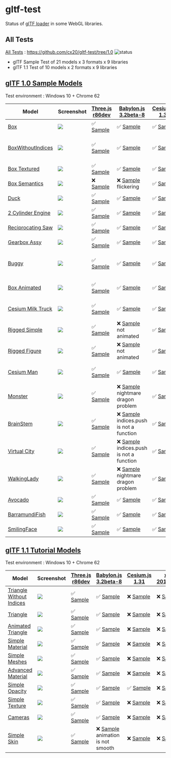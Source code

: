 # gltf-test

Status of [glTF loader](https://github.com/KhronosGroup/glTF#webgl-engines) in some WebGL libraries.

## All Tests

[All Tests]( https://cdn.rawgit.com/cx20/gltf-test/bfc5f67b261093011343f5865ce44bc0dc24f373/index.html ) : https://github.com/cx20/gltf-test/tree/1.0 ![status](https://img.shields.io/badge/glTF-1%2E0-yellow.svg?style=flat)
- glTF Sample Test of 21 models x 3 formats x 9 libraries
- glTF 1.1 Test of 10 models x 2 formats x 9 libraries


## [glTF 1.0 Sample Models](https://github.com/KhronosGroup/glTF-Sample-Models/tree/master/1.0)

Test environment : Windows 10 + Chrome 62

| Model                                              | Screenshot                                                   |[Three.js r86dev](https://github.com/mrdoob/three.js/tree/dev/examples/js/loaders/GLTFLoader.js)                                                                            |[Babylon.js 3.2beta-8](https://github.com/BabylonJS/Babylon.js/tree/master/loaders/src/glTF)                                                                                                    |[Cesium.js 1.31](https://github.com/AnalyticalGraphicsInc/cesium/)                                                                                             |[xeogl 2017.02.09](https://github.com/xeolabs/xeogl/tree/master/src/models/gltf)                                                                                             |[GLBoost r2dev](https://github.com/emadurandal/GLBoost/blob/master/src/js/middle_level/loader/GLTFLoader.js)                                                                     |[Grimoire.js 2017.03.12](https://github.com/GrimoireGL/grimoirejs-gltf)                                                                                                             |[Hilo3d v1.5.14](https://github.com/hiloteam/Hilo3d)                                                                                                                             |
|----------------------------------------------------|--------------------------------------------------------------|----------------------------------------------------------------------------------------------------------------------------------------------------------------------------|------------------------------------------------------------------------------------------------------------------------------------------------------------------------------------------------|---------------------------------------------------------------------------------------------------------------------------------------------------------------|-----------------------------------------------------------------------------------------------------------------------------------------------------------------------------|---------------------------------------------------------------------------------------------------------------------------------------------------------------------------------|------------------------------------------------------------------------------------------------------------------------------------------------------------------------------------|--------------------------------------------------------------------------------------------------------------------------------------------------------------------------------|
|[Box](sampleModels/Box)                             |![](sampleModels/Box/screenshot/screenshot.png)               |:white_check_mark: [Sample](https://cdn.rawgit.com/cx20/gltf-test/bfc5f67b261093011343f5865ce44bc0dc24f373/examples/threejs/index.html?model=Box&scale=1)                   |:white_check_mark: [Sample](https://cdn.rawgit.com/cx20/gltf-test/bfc5f67b261093011343f5865ce44bc0dc24f373/examples/babylonjs/index.html?model=Box&scale=1)                                     |:white_check_mark: [Sample](https://cdn.rawgit.com/cx20/gltf-test/bfc5f67b261093011343f5865ce44bc0dc24f373/examples/cesium/index.html?model=Box)               |:white_check_mark: [Sample](https://cdn.rawgit.com/cx20/gltf-test/bfc5f67b261093011343f5865ce44bc0dc24f373/examples/xeogl/index.html?model=Box&scale=1)                      |:white_check_mark: [Sample](https://cdn.rawgit.com/cx20/gltf-test/bfc5f67b261093011343f5865ce44bc0dc24f373/examples/glboost/index.html?model=Box&scale=1)                        |:white_check_mark: [Sample](https://cdn.rawgit.com/cx20/gltf-test/bfc5f67b261093011343f5865ce44bc0dc24f373/examples/grimoiregl/index.html?model=Box&scale=1)                        |:white_check_mark: [Sample](https://cdn.rawgit.com/cx20/gltf-test/bfc5f67b261093011343f5865ce44bc0dc24f373/examples/Hilo3d/index.html?model=Box&scale=1)                        |
|[BoxWithoutIndices](sampleModels/BoxWithoutIndices) |![](sampleModels/BoxWithoutIndices/screenshot/screenshot.png) |:white_check_mark: [Sample](https://cdn.rawgit.com/cx20/gltf-test/bfc5f67b261093011343f5865ce44bc0dc24f373/examples/threejs/index.html?model=BoxWithoutIndices&scale=1)     |:white_check_mark: [Sample](https://cdn.rawgit.com/cx20/gltf-test/bfc5f67b261093011343f5865ce44bc0dc24f373/examples/babylonjs/index.html?model=BoxWithoutIndices&scale=1)                       |:white_check_mark: [Sample](https://cdn.rawgit.com/cx20/gltf-test/bfc5f67b261093011343f5865ce44bc0dc24f373/examples/cesium/index.html?model=BoxWithoutIndices) |:x: [Sample](https://cdn.rawgit.com/cx20/gltf-test/bfc5f67b261093011343f5865ce44bc0dc24f373/examples/xeogl/index.html?model=BoxWithoutIndices&scale=1) glTF-Embedded not work|:white_check_mark: [Sample](https://cdn.rawgit.com/cx20/gltf-test/bfc5f67b261093011343f5865ce44bc0dc24f373/examples/glboost/index.html?model=BoxWithoutIndices&scale=1)          |:white_check_mark: [Sample](https://cdn.rawgit.com/cx20/gltf-test/bfc5f67b261093011343f5865ce44bc0dc24f373/examples/grimoiregl/index.html?model=BoxWithoutIndices&scale=1)          |:white_check_mark: [Sample](https://cdn.rawgit.com/cx20/gltf-test/bfc5f67b261093011343f5865ce44bc0dc24f373/examples/Hilo3d/index.html?model=BoxWithoutIndices&scale=1)          |
|[Box Textured](sampleModels/BoxTextured)            |![](sampleModels/BoxTextured/screenshot/screenshot.png)       |:white_check_mark: [Sample](https://cdn.rawgit.com/cx20/gltf-test/bfc5f67b261093011343f5865ce44bc0dc24f373/examples/threejs/index.html?model=BoxTextured&scale=1)           |:white_check_mark: [Sample](https://cdn.rawgit.com/cx20/gltf-test/bfc5f67b261093011343f5865ce44bc0dc24f373/examples/babylonjs/index.html?model=BoxTextured&scale=1)                             |:white_check_mark: [Sample](https://cdn.rawgit.com/cx20/gltf-test/bfc5f67b261093011343f5865ce44bc0dc24f373/examples/cesium/index.html?model=BoxTextured)       |:white_check_mark: [Sample](https://cdn.rawgit.com/cx20/gltf-test/bfc5f67b261093011343f5865ce44bc0dc24f373/examples/xeogl/index.html?model=BoxTextured&scale=1)              |:white_check_mark: [Sample](https://cdn.rawgit.com/cx20/gltf-test/bfc5f67b261093011343f5865ce44bc0dc24f373/examples/glboost/index.html?model=BoxTextured&scale=1)                |:white_check_mark: [Sample](https://cdn.rawgit.com/cx20/gltf-test/bfc5f67b261093011343f5865ce44bc0dc24f373/examples/grimoiregl/index.html?model=BoxTextured&scale=1)                |:white_check_mark: [Sample](https://cdn.rawgit.com/cx20/gltf-test/bfc5f67b261093011343f5865ce44bc0dc24f373/examples/Hilo3d/index.html?model=BoxTextured&scale=1)                |
|[Box Semantics](sampleModels/BoxSemantics)          |![](sampleModels/BoxSemantics/screenshot/screenshot.png)      |:x: [Sample](https://cdn.rawgit.com/cx20/gltf-test/bfc5f67b261093011343f5865ce44bc0dc24f373/examples/threejs/index.html?model=BoxSemantics&scale=1)                         |:x: [Sample](https://cdn.rawgit.com/cx20/gltf-test/bfc5f67b261093011343f5865ce44bc0dc24f373/examples/babylonjs/index.html?model=BoxSemantics&scale=1) flickering                                |:white_check_mark: [Sample](https://cdn.rawgit.com/cx20/gltf-test/bfc5f67b261093011343f5865ce44bc0dc24f373/examples/cesium/index.html?model=BoxSemantics)      |:white_check_mark: [Sample](https://cdn.rawgit.com/cx20/gltf-test/bfc5f67b261093011343f5865ce44bc0dc24f373/examples/xeogl/index.html?model=BoxSemantics&scale=1)             |:white_check_mark: [Sample](https://cdn.rawgit.com/cx20/gltf-test/bfc5f67b261093011343f5865ce44bc0dc24f373/examples/glboost/index.html?model=BoxSemantics&scale=1)               |:x: [Sample](https://cdn.rawgit.com/cx20/gltf-test/bfc5f67b261093011343f5865ce44bc0dc24f373/examples/grimoiregl/index.html?model=BoxSemantics&scale=1)                              |:white_check_mark: [Sample](https://cdn.rawgit.com/cx20/gltf-test/bfc5f67b261093011343f5865ce44bc0dc24f373/examples/Hilo3d/index.html?model=BoxSemantics&scale=1)               |
|[Duck](sampleModels/Duck)                           |![](sampleModels/Duck/screenshot/screenshot.png)              |:white_check_mark: [Sample](https://cdn.rawgit.com/cx20/gltf-test/bfc5f67b261093011343f5865ce44bc0dc24f373/examples/threejs/index.html?model=Duck&scale=1)                  |:white_check_mark: [Sample](https://cdn.rawgit.com/cx20/gltf-test/bfc5f67b261093011343f5865ce44bc0dc24f373/examples/babylonjs/index.html?model=Duck&scale=1)                                    |:white_check_mark: [Sample](https://cdn.rawgit.com/cx20/gltf-test/bfc5f67b261093011343f5865ce44bc0dc24f373/examples/cesium/index.html?model=Duck)              |:white_check_mark: [Sample](https://cdn.rawgit.com/cx20/gltf-test/bfc5f67b261093011343f5865ce44bc0dc24f373/examples/xeogl/index.html?model=Duck&scale=1)                     |:white_check_mark: [Sample](https://cdn.rawgit.com/cx20/gltf-test/bfc5f67b261093011343f5865ce44bc0dc24f373/examples/glboost/index.html?model=Duck&scale=1)                       |:white_check_mark: [Sample](https://cdn.rawgit.com/cx20/gltf-test/bfc5f67b261093011343f5865ce44bc0dc24f373/examples/grimoiregl/index.html?model=Duck&scale=1)                       |:white_check_mark: [Sample](https://cdn.rawgit.com/cx20/gltf-test/bfc5f67b261093011343f5865ce44bc0dc24f373/examples/Hilo3d/index.html?model=Duck&scale=1)                       |
|[2 Cylinder Engine](sampleModels/2CylinderEngine)   |![](sampleModels/2CylinderEngine/screenshot/screenshot.png)   |:white_check_mark: [Sample](https://cdn.rawgit.com/cx20/gltf-test/bfc5f67b261093011343f5865ce44bc0dc24f373/examples/threejs/index.html?model=2CylinderEngine&scale=0.005)   |:white_check_mark: [Sample](https://cdn.rawgit.com/cx20/gltf-test/bfc5f67b261093011343f5865ce44bc0dc24f373/examples/babylonjs/index.html?model=2CylinderEngine&scale=0.005)                     |:white_check_mark: [Sample](https://cdn.rawgit.com/cx20/gltf-test/bfc5f67b261093011343f5865ce44bc0dc24f373/examples/cesium/index.html?model=2CylinderEngine)   |:white_check_mark: [Sample](https://cdn.rawgit.com/cx20/gltf-test/bfc5f67b261093011343f5865ce44bc0dc24f373/examples/xeogl/index.html?model=2CylinderEngine&scale=0.005)      |:white_check_mark: [Sample](https://cdn.rawgit.com/cx20/gltf-test/bfc5f67b261093011343f5865ce44bc0dc24f373/examples/glboost/index.html?model=2CylinderEngine&scale=0.005)        |:white_check_mark: [Sample](https://cdn.rawgit.com/cx20/gltf-test/bfc5f67b261093011343f5865ce44bc0dc24f373/examples/grimoiregl/index.html?model=2CylinderEngine&scale=0.005)        |:white_check_mark: [Sample](https://cdn.rawgit.com/cx20/gltf-test/bfc5f67b261093011343f5865ce44bc0dc24f373/examples/Hilo3d/index.html?model=2CylinderEngine&scale=0.005)        |
|[Reciprocating Saw](sampleModels/ReciprocatingSaw)  |![](sampleModels/ReciprocatingSaw/screenshot/screenshot.png)  |:white_check_mark: [Sample](https://cdn.rawgit.com/cx20/gltf-test/bfc5f67b261093011343f5865ce44bc0dc24f373/examples/threejs/index.html?model=ReciprocatingSaw&scale=0.01)   |:white_check_mark: [Sample](https://cdn.rawgit.com/cx20/gltf-test/bfc5f67b261093011343f5865ce44bc0dc24f373/examples/babylonjs/index.html?model=ReciprocatingSaw&scale=0.01)                     |:white_check_mark: [Sample](https://cdn.rawgit.com/cx20/gltf-test/bfc5f67b261093011343f5865ce44bc0dc24f373/examples/cesium/index.html?model=ReciprocatingSaw)  |:white_check_mark: [Sample](https://cdn.rawgit.com/cx20/gltf-test/bfc5f67b261093011343f5865ce44bc0dc24f373/examples/xeogl/index.html?model=ReciprocatingSaw&scale=0.01)      |:white_check_mark: [Sample](https://cdn.rawgit.com/cx20/gltf-test/bfc5f67b261093011343f5865ce44bc0dc24f373/examples/glboost/index.html?model=ReciprocatingSaw&scale=0.01)        |:white_check_mark: [Sample](https://cdn.rawgit.com/cx20/gltf-test/bfc5f67b261093011343f5865ce44bc0dc24f373/examples/grimoiregl/index.html?model=ReciprocatingSaw&scale=0.01)        |:white_check_mark: [Sample](https://cdn.rawgit.com/cx20/gltf-test/bfc5f67b261093011343f5865ce44bc0dc24f373/examples/Hilo3d/index.html?model=ReciprocatingSaw&scale=0.01)        |
|[Gearbox Assy](sampleModels/GearboxAssy)            |![](sampleModels/GearboxAssy/screenshot/screenshot.png)       |:white_check_mark: [Sample](https://cdn.rawgit.com/cx20/gltf-test/bfc5f67b261093011343f5865ce44bc0dc24f373/examples/threejs/index.html?model=GearboxAssy&scale=1)           |:white_check_mark: [Sample](https://cdn.rawgit.com/cx20/gltf-test/bfc5f67b261093011343f5865ce44bc0dc24f373/examples/babylonjs/index.html?model=GearboxAssy&scale=1)                             |:white_check_mark: [Sample](https://cdn.rawgit.com/cx20/gltf-test/bfc5f67b261093011343f5865ce44bc0dc24f373/examples/cesium/index.html?model=GearboxAssy)       |:white_check_mark: [Sample](https://cdn.rawgit.com/cx20/gltf-test/bfc5f67b261093011343f5865ce44bc0dc24f373/examples/xeogl/index.html?model=GearboxAssy&scale=1)              |:white_check_mark: [Sample](https://cdn.rawgit.com/cx20/gltf-test/bfc5f67b261093011343f5865ce44bc0dc24f373/examples/glboost/index.html?model=GearboxAssy&scale=1)                |:white_check_mark: [Sample](https://cdn.rawgit.com/cx20/gltf-test/bfc5f67b261093011343f5865ce44bc0dc24f373/examples/grimoiregl/index.html?model=GearboxAssy&scale=1)                |:white_check_mark: [Sample](https://cdn.rawgit.com/cx20/gltf-test/bfc5f67b261093011343f5865ce44bc0dc24f373/examples/Hilo3d/index.html?model=GearboxAssy&scale=1)                |
|[Buggy](sampleModels/Buggy)                         |![](sampleModels/Buggy/screenshot/screenshot.png)             |:white_check_mark: [Sample](https://cdn.rawgit.com/cx20/gltf-test/bfc5f67b261093011343f5865ce44bc0dc24f373/examples/threejs/index.html?model=Buggy&scale=0.02)              |:white_check_mark: [Sample](https://cdn.rawgit.com/cx20/gltf-test/bfc5f67b261093011343f5865ce44bc0dc24f373/examples/babylonjs/index.html?model=Buggy&scale=0.02)                                |:white_check_mark: [Sample](https://cdn.rawgit.com/cx20/gltf-test/bfc5f67b261093011343f5865ce44bc0dc24f373/examples/cesium/index.html?model=Buggy)             |:x: [Sample](https://cdn.rawgit.com/cx20/gltf-test/bfc5f67b261093011343f5865ce44bc0dc24f373/examples/xeogl/index.html?model=Buggy&scale=0.02) only partial (glTF-Embedded)   |:white_check_mark: [Sample](https://cdn.rawgit.com/cx20/gltf-test/bfc5f67b261093011343f5865ce44bc0dc24f373/examples/glboost/index.html?model=Buggy&scale=0.02)                   |:white_check_mark: [Sample](https://cdn.rawgit.com/cx20/gltf-test/bfc5f67b261093011343f5865ce44bc0dc24f373/examples/grimoiregl/index.html?model=Buggy&scale=0.02)                   |:white_check_mark: [Sample](https://cdn.rawgit.com/cx20/gltf-test/bfc5f67b261093011343f5865ce44bc0dc24f373/examples/Hilo3d/index.html?model=Buggy&scale=0.02)                   |
|[Box Animated](sampleModels/BoxAnimated)            |![](sampleModels/BoxAnimated/screenshot/screenshot.gif)       |:white_check_mark: [Sample](https://cdn.rawgit.com/cx20/gltf-test/bfc5f67b261093011343f5865ce44bc0dc24f373/examples/threejs/index.html?model=BoxAnimated&scale=0.5)         |:white_check_mark: [Sample](https://cdn.rawgit.com/cx20/gltf-test/bfc5f67b261093011343f5865ce44bc0dc24f373/examples/babylonjs/index.html?model=BoxAnimated&scale=0.5)                           |:white_check_mark: [Sample](https://cdn.rawgit.com/cx20/gltf-test/bfc5f67b261093011343f5865ce44bc0dc24f373/examples/cesium/index.html?model=BoxAnimated)       |:x: [Sample](https://cdn.rawgit.com/cx20/gltf-test/bfc5f67b261093011343f5865ce44bc0dc24f373/examples/xeogl/index.html?model=BoxAnimated&scale=0.5) animation not support     |:white_check_mark: [Sample](https://cdn.rawgit.com/cx20/gltf-test/bfc5f67b261093011343f5865ce44bc0dc24f373/examples/glboost/index.html?model=BoxAnimated&scale=0.5)              |:white_check_mark: [Sample](https://cdn.rawgit.com/cx20/gltf-test/bfc5f67b261093011343f5865ce44bc0dc24f373/examples/grimoiregl/index.html?model=BoxAnimated&scale=0.5)              |:white_check_mark: [Sample](https://cdn.rawgit.com/cx20/gltf-test/bfc5f67b261093011343f5865ce44bc0dc24f373/examples/Hilo3d/index.html?model=BoxAnimated&scale=0.5)              |
|[Cesium Milk Truck](sampleModels/CesiumMilkTruck)   |![](sampleModels/CesiumMilkTruck/screenshot/screenshot.gif)   |:white_check_mark: [Sample](https://cdn.rawgit.com/cx20/gltf-test/bfc5f67b261093011343f5865ce44bc0dc24f373/examples/threejs/index.html?model=CesiumMilkTruck&scale=0.5)     |:white_check_mark: [Sample](https://cdn.rawgit.com/cx20/gltf-test/bfc5f67b261093011343f5865ce44bc0dc24f373/examples/babylonjs/index.html?model=CesiumMilkTruck&scale=0.5)                       |:white_check_mark: [Sample](https://cdn.rawgit.com/cx20/gltf-test/bfc5f67b261093011343f5865ce44bc0dc24f373/examples/cesium/index.html?model=CesiumMilkTruck)   |:x: [Sample](https://cdn.rawgit.com/cx20/gltf-test/bfc5f67b261093011343f5865ce44bc0dc24f373/examples/xeogl/index.html?model=CesiumMilkTruck&scale=0.5) animation not support |:white_check_mark: [Sample](https://cdn.rawgit.com/cx20/gltf-test/bfc5f67b261093011343f5865ce44bc0dc24f373/examples/glboost/index.html?model=CesiumMilkTruck&scale=0.5)          |:white_check_mark: [Sample](https://cdn.rawgit.com/cx20/gltf-test/bfc5f67b261093011343f5865ce44bc0dc24f373/examples/grimoiregl/index.html?model=CesiumMilkTruck&scale=0.5)          |:white_check_mark: [Sample](https://cdn.rawgit.com/cx20/gltf-test/bfc5f67b261093011343f5865ce44bc0dc24f373/examples/Hilo3d/index.html?model=CesiumMilkTruck&scale=0.5)          |
|[Rigged Simple](sampleModels/RiggedSimple)          |![](sampleModels/RiggedSimple/screenshot/screenshot.gif)      |:white_check_mark: [Sample](https://cdn.rawgit.com/cx20/gltf-test/bfc5f67b261093011343f5865ce44bc0dc24f373/examples/threejs/index.html?model=RiggedSimple&scale=0.2)        |:x: [Sample](https://cdn.rawgit.com/cx20/gltf-test/bfc5f67b261093011343f5865ce44bc0dc24f373/examples/babylonjs/index.html?model=RiggedSimple&scale=0.2) not animated                            |:white_check_mark: [Sample](https://cdn.rawgit.com/cx20/gltf-test/bfc5f67b261093011343f5865ce44bc0dc24f373/examples/cesium/index.html?model=RiggedSimple)      |:x: [Sample](https://cdn.rawgit.com/cx20/gltf-test/bfc5f67b261093011343f5865ce44bc0dc24f373/examples/xeogl/index.html?model=RiggedSimple&scale=0.2) animation not support    |:white_check_mark: [Sample](https://cdn.rawgit.com/cx20/gltf-test/bfc5f67b261093011343f5865ce44bc0dc24f373/examples/glboost/index.html?model=RiggedSimple&scale=0.2)             |:white_check_mark: [Sample](https://cdn.rawgit.com/cx20/gltf-test/bfc5f67b261093011343f5865ce44bc0dc24f373/examples/grimoiregl/index.html?model=RiggedSimple&scale=0.2)             |:white_check_mark: [Sample](https://cdn.rawgit.com/cx20/gltf-test/bfc5f67b261093011343f5865ce44bc0dc24f373/examples/Hilo3d/index.html?model=RiggedSimple&scale=0.2)             |
|[Rigged Figure](sampleModels/RiggedFigure)          |![](sampleModels/RiggedFigure/screenshot/screenshot.gif)      |:white_check_mark: [Sample](https://cdn.rawgit.com/cx20/gltf-test/bfc5f67b261093011343f5865ce44bc0dc24f373/examples/threejs/index.html?model=RiggedFigure&scale=1)          |:x: [Sample](https://cdn.rawgit.com/cx20/gltf-test/bfc5f67b261093011343f5865ce44bc0dc24f373/examples/babylonjs/index.html?model=RiggedFigure&scale=1) not animated                              |:white_check_mark: [Sample](https://cdn.rawgit.com/cx20/gltf-test/bfc5f67b261093011343f5865ce44bc0dc24f373/examples/cesium/index.html?model=RiggedFigure)      |:x: [Sample](https://cdn.rawgit.com/cx20/gltf-test/bfc5f67b261093011343f5865ce44bc0dc24f373/examples/xeogl/index.html?model=RiggedFigure&scale=1) animation not support      |:white_check_mark: [Sample](https://cdn.rawgit.com/cx20/gltf-test/bfc5f67b261093011343f5865ce44bc0dc24f373/examples/glboost/index.html?model=RiggedFigure&scale=1)               |:white_check_mark: [Sample](https://cdn.rawgit.com/cx20/gltf-test/bfc5f67b261093011343f5865ce44bc0dc24f373/examples/grimoiregl/index.html?model=RiggedFigure&scale=1)               |:white_check_mark: [Sample](https://cdn.rawgit.com/cx20/gltf-test/bfc5f67b261093011343f5865ce44bc0dc24f373/examples/Hilo3d/index.html?model=RiggedFigure&scale=1)               |
|[Cesium Man](sampleModels/CesiumMan)                |![](sampleModels/CesiumMan/screenshot/screenshot.gif)         |:white_check_mark: [Sample](https://cdn.rawgit.com/cx20/gltf-test/bfc5f67b261093011343f5865ce44bc0dc24f373/examples/threejs/index.html?model=CesiumMan&scale=1)             |:white_check_mark: [Sample](https://cdn.rawgit.com/cx20/gltf-test/bfc5f67b261093011343f5865ce44bc0dc24f373/examples/babylonjs/index.html?model=CesiumMan&scale=1)                               |:white_check_mark: [Sample](https://cdn.rawgit.com/cx20/gltf-test/bfc5f67b261093011343f5865ce44bc0dc24f373/examples/cesium/index.html?model=CesiumMan)         |:x: [Sample](https://cdn.rawgit.com/cx20/gltf-test/bfc5f67b261093011343f5865ce44bc0dc24f373/examples/xeogl/index.html?model=CesiumMan&scale=1) animation not support         |:white_check_mark: [Sample](https://cdn.rawgit.com/cx20/gltf-test/bfc5f67b261093011343f5865ce44bc0dc24f373/examples/glboost/index.html?model=CesiumMan&scale=1)                  |:white_check_mark: [Sample](https://cdn.rawgit.com/cx20/gltf-test/bfc5f67b261093011343f5865ce44bc0dc24f373/examples/grimoiregl/index.html?model=CesiumMan&scale=1)                  |:white_check_mark: [Sample](https://cdn.rawgit.com/cx20/gltf-test/bfc5f67b261093011343f5865ce44bc0dc24f373/examples/Hilo3d/index.html?model=CesiumMan&scale=1)                  |
|[Monster](sampleModels/Monster)                     |![](sampleModels/Monster/screenshot/screenshot.gif)           |:white_check_mark: [Sample](https://cdn.rawgit.com/cx20/gltf-test/bfc5f67b261093011343f5865ce44bc0dc24f373/examples/threejs/index.html?model=Monster&scale=0.05)            |:x: [Sample](https://cdn.rawgit.com/cx20/gltf-test/bfc5f67b261093011343f5865ce44bc0dc24f373/examples/babylonjs/index.html?model=Monster&scale=0.05) nightmare dragon problem                    |:white_check_mark: [Sample](https://cdn.rawgit.com/cx20/gltf-test/bfc5f67b261093011343f5865ce44bc0dc24f373/examples/cesium/index.html?model=Monster)           |:x: [Sample](https://cdn.rawgit.com/cx20/gltf-test/bfc5f67b261093011343f5865ce44bc0dc24f373/examples/xeogl/index.html?model=Monster&scale=0.05) animation not support        |:white_check_mark: [Sample](https://cdn.rawgit.com/cx20/gltf-test/bfc5f67b261093011343f5865ce44bc0dc24f373/examples/glboost/index.html?model=Monster&scale=0.05)                 |:white_check_mark: [Sample](https://cdn.rawgit.com/cx20/gltf-test/bfc5f67b261093011343f5865ce44bc0dc24f373/examples/grimoiregl/index.html?model=Monster&scale=0.05)                 |:white_check_mark: [Sample](https://cdn.rawgit.com/cx20/gltf-test/bfc5f67b261093011343f5865ce44bc0dc24f373/examples/Hilo3d/index.html?model=Monster&scale=0.05)                 |
|[BrainStem](sampleModels/BrainStem)                 |![](sampleModels/BrainStem/screenshot/screenshot.gif)         |:white_check_mark: [Sample](https://cdn.rawgit.com/cx20/gltf-test/bfc5f67b261093011343f5865ce44bc0dc24f373/examples/threejs/index.html?model=BrainStem&scale=1)             |:x: [Sample](https://cdn.rawgit.com/cx20/gltf-test/bfc5f67b261093011343f5865ce44bc0dc24f373/examples/babylonjs/index.html?model=BrainStem&scale=1) indices.push is not a function               |:white_check_mark: [Sample](https://cdn.rawgit.com/cx20/gltf-test/bfc5f67b261093011343f5865ce44bc0dc24f373/examples/cesium/index.html?model=BrainStem)         |:x: [Sample](https://cdn.rawgit.com/cx20/gltf-test/bfc5f67b261093011343f5865ce44bc0dc24f373/examples/xeogl/index.html?model=BrainStem&scale=1) only partial                  |:white_check_mark: [Sample](https://cdn.rawgit.com/cx20/gltf-test/bfc5f67b261093011343f5865ce44bc0dc24f373/examples/glboost/index.html?model=BrainStem&scale=1)                  |:white_check_mark: [Sample](https://cdn.rawgit.com/cx20/gltf-test/bfc5f67b261093011343f5865ce44bc0dc24f373/examples/grimoiregl/index.html?model=BrainStem&scale=1)                  |:white_check_mark: [Sample](https://cdn.rawgit.com/cx20/gltf-test/bfc5f67b261093011343f5865ce44bc0dc24f373/examples/Hilo3d/index.html?model=BrainStem&scale=1)                  |
|[Virtual City](sampleModels/VC)                     |![](sampleModels/VC/screenshot/screenshot.gif)                |:white_check_mark: [Sample](https://cdn.rawgit.com/cx20/gltf-test/bfc5f67b261093011343f5865ce44bc0dc24f373/examples/threejs/index.html?model=VC&scale=0.2)                  |:x: [Sample](https://cdn.rawgit.com/cx20/gltf-test/bfc5f67b261093011343f5865ce44bc0dc24f373/examples/babylonjs/index.html?model=VC&scale=0.2) indices.push is not a function                    |:white_check_mark: [Sample](https://cdn.rawgit.com/cx20/gltf-test/bfc5f67b261093011343f5865ce44bc0dc24f373/examples/cesium/index.html?model=VC)                |:x: [Sample](https://cdn.rawgit.com/cx20/gltf-test/bfc5f67b261093011343f5865ce44bc0dc24f373/examples/xeogl/index.html?model=VC&scale=0.2) animation not support              |:white_check_mark: [Sample](https://cdn.rawgit.com/cx20/gltf-test/bfc5f67b261093011343f5865ce44bc0dc24f373/examples/glboost/index.html?model=VC&scale=0.2)                       |:white_check_mark: [Sample](https://cdn.rawgit.com/cx20/gltf-test/bfc5f67b261093011343f5865ce44bc0dc24f373/examples/grimoiregl/index.html?model=VC&scale=0.2)                       |:white_check_mark: [Sample](https://cdn.rawgit.com/cx20/gltf-test/bfc5f67b261093011343f5865ce44bc0dc24f373/examples/Hilo3d/index.html?model=VC&scale=0.2)                       |
|[WalkingLady](sampleModels/WalkingLady)             |![](sampleModels/WalkingLady/screenshot/screenshot.gif)       |:white_check_mark: [Sample](https://cdn.rawgit.com/cx20/gltf-test/bfc5f67b261093011343f5865ce44bc0dc24f373/examples/threejs/index.html?model=WalkingLady&scale=1)           |:x: [Sample](https://cdn.rawgit.com/cx20/gltf-test/bfc5f67b261093011343f5865ce44bc0dc24f373/examples/babylonjs/index.html?model=WalkingLady&scale=1) nightmare dragon problem                   |:white_check_mark: [Sample](https://cdn.rawgit.com/cx20/gltf-test/bfc5f67b261093011343f5865ce44bc0dc24f373/examples/cesium/index.html?model=WalkingLady)       |:x: [Sample](https://cdn.rawgit.com/cx20/gltf-test/bfc5f67b261093011343f5865ce44bc0dc24f373/examples/xeogl/index.html?model=WalkingLady&scale=1) animation not support       |:white_check_mark: [Sample](https://cdn.rawgit.com/cx20/gltf-test/bfc5f67b261093011343f5865ce44bc0dc24f373/examples/glboost/index.html?model=WalkingLady&scale=1)                |:white_check_mark: [Sample](https://cdn.rawgit.com/cx20/gltf-test/bfc5f67b261093011343f5865ce44bc0dc24f373/examples/grimoiregl/index.html?model=WalkingLady&scale=1)                |:white_check_mark: [Sample](https://cdn.rawgit.com/cx20/gltf-test/bfc5f67b261093011343f5865ce44bc0dc24f373/examples/Hilo3d/index.html?model=WalkingLady&scale=1)                |
|[Avocado](sampleModels/Avocado)                     |![](sampleModels/Avocado/screenshot/screenshot.png)           |:white_check_mark: [Sample](https://cdn.rawgit.com/cx20/gltf-test/bfc5f67b261093011343f5865ce44bc0dc24f373/examples/threejs/index.html?model=Avocado&scale=0.5)             |:white_check_mark: [Sample](https://cdn.rawgit.com/cx20/gltf-test/bfc5f67b261093011343f5865ce44bc0dc24f373/examples/babylonjs/index.html?model=Avocado&scale=0.5)                               |:white_check_mark: [Sample](https://cdn.rawgit.com/cx20/gltf-test/bfc5f67b261093011343f5865ce44bc0dc24f373/examples/cesium/index.html?model=Avocado)           |:white_check_mark: [Sample](https://cdn.rawgit.com/cx20/gltf-test/bfc5f67b261093011343f5865ce44bc0dc24f373/examples/xeogl/index.html?model=Avocado&scale=0.5)                |:white_check_mark: [Sample](https://cdn.rawgit.com/cx20/gltf-test/bfc5f67b261093011343f5865ce44bc0dc24f373/examples/glboost/index.html?model=Avocado&scale=0.5)                  |:white_check_mark: [Sample](https://cdn.rawgit.com/cx20/gltf-test/bfc5f67b261093011343f5865ce44bc0dc24f373/examples/grimoiregl/index.html?model=Avocado&scale=0.5)                  |:white_check_mark: [Sample](https://cdn.rawgit.com/cx20/gltf-test/bfc5f67b261093011343f5865ce44bc0dc24f373/examples/Hilo3d/index.html?model=Avocado&scale=0.5)                  |
|[BarramundiFish](sampleModels/BarramundiFish)       |![](sampleModels/BarramundiFish/screenshot/screenshot.png)    |:white_check_mark: [Sample](https://cdn.rawgit.com/cx20/gltf-test/bfc5f67b261093011343f5865ce44bc0dc24f373/examples/threejs/index.html?model=BarramundiFish&scale=0.05)     |:white_check_mark: [Sample](https://cdn.rawgit.com/cx20/gltf-test/bfc5f67b261093011343f5865ce44bc0dc24f373/examples/babylonjs/index.html?model=BarramundiFish&scale=0.05)                       |:white_check_mark: [Sample](https://cdn.rawgit.com/cx20/gltf-test/bfc5f67b261093011343f5865ce44bc0dc24f373/examples/cesium/index.html?model=BarramundiFish)    |:white_check_mark: [Sample](https://cdn.rawgit.com/cx20/gltf-test/bfc5f67b261093011343f5865ce44bc0dc24f373/examples/xeogl/index.html?model=BarramundiFish&scale=0.05)        |:white_check_mark: [Sample](https://cdn.rawgit.com/cx20/gltf-test/bfc5f67b261093011343f5865ce44bc0dc24f373/examples/glboost/index.html?model=BarramundiFish&scale=0.05)          |:white_check_mark: [Sample](https://cdn.rawgit.com/cx20/gltf-test/bfc5f67b261093011343f5865ce44bc0dc24f373/examples/grimoiregl/index.html?model=BarramundiFish&scale=0.05)          |:white_check_mark: [Sample](https://cdn.rawgit.com/cx20/gltf-test/bfc5f67b261093011343f5865ce44bc0dc24f373/examples/Hilo3d/index.html?model=BarramundiFish&scale=0.05)          |
|[SmilingFace](sampleModels/SmilingFace)             |![](sampleModels/SmilingFace/screenshot/screenshot.png)       |:white_check_mark: [Sample](https://cdn.rawgit.com/cx20/gltf-test/bfc5f67b261093011343f5865ce44bc0dc24f373/examples/threejs/index.html?model=SmilingFace&scale=1.0)         |:white_check_mark: [Sample](https://cdn.rawgit.com/cx20/gltf-test/bfc5f67b261093011343f5865ce44bc0dc24f373/examples/babylonjs/index.html?model=SmilingFace&scale=1.0)                           |:white_check_mark: [Sample](https://cdn.rawgit.com/cx20/gltf-test/bfc5f67b261093011343f5865ce44bc0dc24f373/examples/cesium/index.html?model=SmilingFace)       |:white_check_mark: [Sample](https://cdn.rawgit.com/cx20/gltf-test/bfc5f67b261093011343f5865ce44bc0dc24f373/examples/xeogl/index.html?model=SmilingFace&scale=1.0)            |:white_check_mark: [Sample](https://cdn.rawgit.com/cx20/gltf-test/bfc5f67b261093011343f5865ce44bc0dc24f373/examples/glboost/index.html?model=SmilingFace&scale=1.0)              |:white_check_mark: [Sample](https://cdn.rawgit.com/cx20/gltf-test/bfc5f67b261093011343f5865ce44bc0dc24f373/examples/grimoiregl/index.html?model=SmilingFace&scale=1.0)              |:white_check_mark: [Sample](https://cdn.rawgit.com/cx20/gltf-test/bfc5f67b261093011343f5865ce44bc0dc24f373/examples/Hilo3d/index.html?model=SmilingFace&scale=1.0)              |

## [glTF 1.1 Tutorial Models](https://github.com/javagl/gltfTutorialModels)

Test environment : Windows 10 + Chrome 62

|Model                                                              |Screenshot                                                          |[Three.js r86dev](https://github.com/mrdoob/three.js/tree/dev/examples/js/loaders/GLTFLoader.js)                                                                                                              |[Babylon.js 3.2beta-8](https://github.com/BabylonJS/Babylon.js/tree/master/loaders/src/glTF)                                                                                                                          |[Cesium.js 1.31](https://github.com/AnalyticalGraphicsInc/cesium/)                                                                                                                                      |[xeogl 2017.02.09](https://github.com/xeolabs/xeogl/tree/master/src/models/gltf)                                                                                                             |[GLBoost r2dev](https://github.com/emadurandal/GLBoost/blob/master/src/js/middle_level/loader/GLTFLoader.js)                                                                                                  |[Grimoire.js 2017.03.12](https://github.com/GrimoireGL/grimoirejs-gltf)                                                                                                                           |[Hilo3d v1.5.14](https://github.com/hiloteam/Hilo3d)                                                                                                                                                          |
|-------------------------------------------------------------------|--------------------------------------------------------------------|--------------------------------------------------------------------------------------------------------------------------------------------------------------------------------------------------------------|----------------------------------------------------------------------------------------------------------------------------------------------------------------------------------------------------------------------|--------------------------------------------------------------------------------------------------------------------------------------------------------------------------------------------------------|---------------------------------------------------------------------------------------------------------------------------------------------------------------------------------------------|--------------------------------------------------------------------------------------------------------------------------------------------------------------------------------------------------------------|--------------------------------------------------------------------------------------------------------------------------------------------------------------------------------------------------|-------------------------------------------------------------------------------------------------------------------------------------------------------------------------------------------------------------|
|[Triangle Without Indices](tutorialModels/TriangleWithoutIndices)  |![](tutorialModels/TriangleWithoutIndices/screenshot/screenshot.png)|:white_check_mark: [Sample](https://cdn.rawgit.com/cx20/gltf-test/bfc5f67b261093011343f5865ce44bc0dc24f373/examples/threejs/index.html?category=tutorialModels&model=TriangleWithoutIndices&scale=1&type=glTF)|:white_check_mark: [Sample](https://cdn.rawgit.com/cx20/gltf-test/bfc5f67b261093011343f5865ce44bc0dc24f373/examples/babylonjs/index.html?category=tutorialModels&model=TriangleWithoutIndices&scale=1&type=glTF)      |:x: [Sample](https://cdn.rawgit.com/cx20/gltf-test/bfc5f67b261093011343f5865ce44bc0dc24f373/examples/cesium/index.html?category=tutorialModels&model=TriangleWithoutIndices&scale=1&type=glTF)          |:x: [Sample](https://cdn.rawgit.com/cx20/gltf-test/bfc5f67b261093011343f5865ce44bc0dc24f373/examples/xeogl/index.html?category=tutorialModels&model=TriangleWithoutIndices&scale=1&type=glTF)|:white_check_mark: [Sample](https://cdn.rawgit.com/cx20/gltf-test/bfc5f67b261093011343f5865ce44bc0dc24f373/examples/glboost/index.html?category=tutorialModels&model=TriangleWithoutIndices&scale=1&type=glTF)|:x: [Sample](https://cdn.rawgit.com/cx20/gltf-test/bfc5f67b261093011343f5865ce44bc0dc24f373/examples/grimoiregl/index.html?category=tutorialModels&model=TriangleWithoutIndices&scale=1&type=glTF)|:white_check_mark: [Sample](https://cdn.rawgit.com/cx20/gltf-test/bfc5f67b261093011343f5865ce44bc0dc24f373/examples/Hilo3d/index.html?category=tutorialModels&model=TriangleWithoutIndices&scale=1&type=glTF)|
|[Triangle](tutorialModels/Triangle)                                |![](tutorialModels/Triangle/screenshot/screenshot.png)              |:white_check_mark: [Sample](https://cdn.rawgit.com/cx20/gltf-test/bfc5f67b261093011343f5865ce44bc0dc24f373/examples/threejs/index.html?category=tutorialModels&model=Triangle&scale=1&type=glTF)              |:white_check_mark: [Sample](https://cdn.rawgit.com/cx20/gltf-test/bfc5f67b261093011343f5865ce44bc0dc24f373/examples/babylonjs/index.html?category=tutorialModels&model=Triangle&scale=1&type=glTF)                    |:x: [Sample](https://cdn.rawgit.com/cx20/gltf-test/bfc5f67b261093011343f5865ce44bc0dc24f373/examples/cesium/index.html?category=tutorialModels&model=Triangle&scale=1&type=glTF)                        |:x: [Sample](https://cdn.rawgit.com/cx20/gltf-test/bfc5f67b261093011343f5865ce44bc0dc24f373/examples/xeogl/index.html?category=tutorialModels&model=Triangle&scale=1&type=glTF)              |:white_check_mark: [Sample](https://cdn.rawgit.com/cx20/gltf-test/bfc5f67b261093011343f5865ce44bc0dc24f373/examples/glboost/index.html?category=tutorialModels&model=Triangle&scale=1&type=glTF)              |:x: [Sample](https://cdn.rawgit.com/cx20/gltf-test/bfc5f67b261093011343f5865ce44bc0dc24f373/examples/grimoiregl/index.html?category=tutorialModels&model=Triangle&scale=1&type=glTF)              |:white_check_mark: [Sample](https://cdn.rawgit.com/cx20/gltf-test/bfc5f67b261093011343f5865ce44bc0dc24f373/examples/Hilo3d/index.html?category=tutorialModels&model=Triangle&scale=1&type=glTF)              |
|[Animated Triangle](tutorialModels/AnimatedTriangle)               |![](tutorialModels/AnimatedTriangle/screenshot/screenshot.gif)      |:white_check_mark: [Sample](https://cdn.rawgit.com/cx20/gltf-test/bfc5f67b261093011343f5865ce44bc0dc24f373/examples/threejs/index.html?category=tutorialModels&model=AnimatedTriangle&scale=1&type=glTF)      |:white_check_mark: [Sample](https://cdn.rawgit.com/cx20/gltf-test/bfc5f67b261093011343f5865ce44bc0dc24f373/examples/babylonjs/index.html?category=tutorialModels&model=AnimatedTriangle&scale=1&type=glTF)            |:x: [Sample](https://cdn.rawgit.com/cx20/gltf-test/bfc5f67b261093011343f5865ce44bc0dc24f373/examples/cesium/index.html?category=tutorialModels&model=AnimatedTriangle&scale=1&type=glTF)                |:x: [Sample](https://cdn.rawgit.com/cx20/gltf-test/bfc5f67b261093011343f5865ce44bc0dc24f373/examples/xeogl/index.html?category=tutorialModels&model=AnimatedTriangle&scale=1&type=glTF)      |:white_check_mark: [Sample](https://cdn.rawgit.com/cx20/gltf-test/bfc5f67b261093011343f5865ce44bc0dc24f373/examples/glboost/index.html?category=tutorialModels&model=AnimatedTriangle&scale=1&type=glTF)      |:x: [Sample](https://cdn.rawgit.com/cx20/gltf-test/bfc5f67b261093011343f5865ce44bc0dc24f373/examples/grimoiregl/index.html?category=tutorialModels&model=AnimatedTriangle&scale=1&type=glTF)      |:x: [Sample](https://cdn.rawgit.com/cx20/gltf-test/bfc5f67b261093011343f5865ce44bc0dc24f373/examples/Hilo3d/index.html?category=tutorialModels&model=AnimatedTriangle&scale=1&type=glTF)                     |
|[Simple Material](tutorialModels/SimpleMaterial)                   |![](tutorialModels/SimpleMaterial/screenshot/screenshot.png)        |:white_check_mark: [Sample](https://cdn.rawgit.com/cx20/gltf-test/bfc5f67b261093011343f5865ce44bc0dc24f373/examples/threejs/index.html?category=tutorialModels&model=SimpleMaterial&scale=1&type=glTF)        |:white_check_mark: [Sample](https://cdn.rawgit.com/cx20/gltf-test/bfc5f67b261093011343f5865ce44bc0dc24f373/examples/babylonjs/index.html?category=tutorialModels&model=SimpleMaterial&scale=1&type=glTF)              |:x: [Sample](https://cdn.rawgit.com/cx20/gltf-test/bfc5f67b261093011343f5865ce44bc0dc24f373/examples/cesium/index.html?category=tutorialModels&model=SimpleMaterial&scale=1&type=glTF)                  |:x: [Sample](https://cdn.rawgit.com/cx20/gltf-test/bfc5f67b261093011343f5865ce44bc0dc24f373/examples/xeogl/index.html?category=tutorialModels&model=SimpleMaterial&scale=1&type=glTF)        |:white_check_mark: [Sample](https://cdn.rawgit.com/cx20/gltf-test/bfc5f67b261093011343f5865ce44bc0dc24f373/examples/glboost/index.html?category=tutorialModels&model=SimpleMaterial&scale=1&type=glTF)        |:x: [Sample](https://cdn.rawgit.com/cx20/gltf-test/bfc5f67b261093011343f5865ce44bc0dc24f373/examples/grimoiregl/index.html?category=tutorialModels&model=SimpleMaterial&scale=1&type=glTF)        |:x: [Sample](https://cdn.rawgit.com/cx20/gltf-test/bfc5f67b261093011343f5865ce44bc0dc24f373/examples/Hilo3d/index.html?category=tutorialModels&model=SimpleMaterial&scale=1&type=glTF)                       |
|[Simple Meshes](tutorialModels/SimpleMeshes)                       |![](tutorialModels/SimpleMeshes/screenshot/screenshot.png)          |:white_check_mark: [Sample](https://cdn.rawgit.com/cx20/gltf-test/bfc5f67b261093011343f5865ce44bc0dc24f373/examples/threejs/index.html?category=tutorialModels&model=SimpleMeshes&scale=1&type=glTF)          |:white_check_mark: [Sample](https://cdn.rawgit.com/cx20/gltf-test/bfc5f67b261093011343f5865ce44bc0dc24f373/examples/babylonjs/index.html?category=tutorialModels&model=SimpleMeshes&scale=1&type=glTF)                |:x: [Sample](https://cdn.rawgit.com/cx20/gltf-test/bfc5f67b261093011343f5865ce44bc0dc24f373/examples/cesium/index.html?category=tutorialModels&model=SimpleMeshes&scale=1&type=glTF)                    |:x: [Sample](https://cdn.rawgit.com/cx20/gltf-test/bfc5f67b261093011343f5865ce44bc0dc24f373/examples/xeogl/index.html?category=tutorialModels&model=SimpleMeshes&scale=1&type=glTF)          |:white_check_mark: [Sample](https://cdn.rawgit.com/cx20/gltf-test/bfc5f67b261093011343f5865ce44bc0dc24f373/examples/glboost/index.html?category=tutorialModels&model=SimpleMeshes&scale=1&type=glTF)          |:x: [Sample](https://cdn.rawgit.com/cx20/gltf-test/bfc5f67b261093011343f5865ce44bc0dc24f373/examples/grimoiregl/index.html?category=tutorialModels&model=SimpleMeshes&scale=1&type=glTF)          |:white_check_mark: [Sample](https://cdn.rawgit.com/cx20/gltf-test/bfc5f67b261093011343f5865ce44bc0dc24f373/examples/Hilo3d/index.html?category=tutorialModels&model=SimpleMeshes&scale=1&type=glTF)          |
|[Advanced Material](tutorialModels/AdvancedMaterial)               |![](tutorialModels/AdvancedMaterial/screenshot/screenshot.png)      |:white_check_mark: [Sample](https://cdn.rawgit.com/cx20/gltf-test/bfc5f67b261093011343f5865ce44bc0dc24f373/examples/threejs/index.html?category=tutorialModels&model=AdvancedMaterial&scale=1&type=glTF)      |:white_check_mark: [Sample](https://cdn.rawgit.com/cx20/gltf-test/bfc5f67b261093011343f5865ce44bc0dc24f373/examples/babylonjs/index.html?category=tutorialModels&model=AdvancedMaterial&scale=1&type=glTF)            |:x: [Sample](https://cdn.rawgit.com/cx20/gltf-test/bfc5f67b261093011343f5865ce44bc0dc24f373/examples/cesium/index.html?category=tutorialModels&model=AdvancedMaterial&scale=1&type=glTF)                |:x: [Sample](https://cdn.rawgit.com/cx20/gltf-test/bfc5f67b261093011343f5865ce44bc0dc24f373/examples/xeogl/index.html?category=tutorialModels&model=AdvancedMaterial&scale=1&type=glTF)      |:white_check_mark: [Sample](https://cdn.rawgit.com/cx20/gltf-test/bfc5f67b261093011343f5865ce44bc0dc24f373/examples/glboost/index.html?category=tutorialModels&model=AdvancedMaterial&scale=1&type=glTF)      |:x: [Sample](https://cdn.rawgit.com/cx20/gltf-test/bfc5f67b261093011343f5865ce44bc0dc24f373/examples/grimoiregl/index.html?category=tutorialModels&model=AdvancedMaterial&scale=1&type=glTF)      |:x: [Sample](https://cdn.rawgit.com/cx20/gltf-test/bfc5f67b261093011343f5865ce44bc0dc24f373/examples/Hilo3d/index.html?category=tutorialModels&model=AdvancedMaterial&scale=1&type=glTF)                     |
|[Simple Opacity](tutorialModels/SimpleOpacity)                     |![](tutorialModels/SimpleOpacity/screenshot/screenshot.png)         |:white_check_mark: [Sample](https://cdn.rawgit.com/cx20/gltf-test/bfc5f67b261093011343f5865ce44bc0dc24f373/examples/threejs/index.html?category=tutorialModels&model=SimpleOpacity&scale=1&type=glTF)         |:white_check_mark: [Sample](https://cdn.rawgit.com/cx20/gltf-test/bfc5f67b261093011343f5865ce44bc0dc24f373/examples/babylonjs/index.html?category=tutorialModels&model=SimpleOpacity&scale=1&type=glTF)               |:white_check_mark: [Sample](https://cdn.rawgit.com/cx20/gltf-test/bfc5f67b261093011343f5865ce44bc0dc24f373/examples/cesium/index.html?category=tutorialModels&model=SimpleOpacity&scale=1&type=glTF)    |:x: [Sample](https://cdn.rawgit.com/cx20/gltf-test/bfc5f67b261093011343f5865ce44bc0dc24f373/examples/xeogl/index.html?category=tutorialModels&model=SimpleOpacity&scale=1&type=glTF)         |:white_check_mark: [Sample](https://cdn.rawgit.com/cx20/gltf-test/bfc5f67b261093011343f5865ce44bc0dc24f373/examples/glboost/index.html?category=tutorialModels&model=SimpleOpacity&scale=1&type=glTF)         |:x: [Sample](https://cdn.rawgit.com/cx20/gltf-test/bfc5f67b261093011343f5865ce44bc0dc24f373/examples/grimoiregl/index.html?category=tutorialModels&model=SimpleOpacity&scale=1&type=glTF)         |:x: [Sample](https://cdn.rawgit.com/cx20/gltf-test/bfc5f67b261093011343f5865ce44bc0dc24f373/examples/Hilo3d/index.html?category=tutorialModels&model=SimpleOpacity&scale=1&type=glTF)                        |
|[Simple Texture](tutorialModels/SimpleTexture)                     |![](tutorialModels/SimpleTexture/screenshot/screenshot.png)         |:white_check_mark: [Sample](https://cdn.rawgit.com/cx20/gltf-test/bfc5f67b261093011343f5865ce44bc0dc24f373/examples/threejs/index.html?category=tutorialModels&model=SimpleTexture&scale=1&type=glTF)         |:white_check_mark: [Sample](https://cdn.rawgit.com/cx20/gltf-test/bfc5f67b261093011343f5865ce44bc0dc24f373/examples/babylonjs/index.html?category=tutorialModels&model=SimpleTexture&scale=1&type=glTF)               |:x: [Sample](https://cdn.rawgit.com/cx20/gltf-test/bfc5f67b261093011343f5865ce44bc0dc24f373/examples/cesium/index.html?category=tutorialModels&model=SimpleTexture&scale=1&type=glTF)                   |:x: [Sample](https://cdn.rawgit.com/cx20/gltf-test/bfc5f67b261093011343f5865ce44bc0dc24f373/examples/xeogl/index.html?category=tutorialModels&model=SimpleTexture&scale=1&type=glTF)         |:white_check_mark: [Sample](https://cdn.rawgit.com/cx20/gltf-test/bfc5f67b261093011343f5865ce44bc0dc24f373/examples/glboost/index.html?category=tutorialModels&model=SimpleTexture&scale=1&type=glTF)         |:x: [Sample](https://cdn.rawgit.com/cx20/gltf-test/bfc5f67b261093011343f5865ce44bc0dc24f373/examples/grimoiregl/index.html?category=tutorialModels&model=SimpleTexture&scale=1&type=glTF)         |:x: [Sample](https://cdn.rawgit.com/cx20/gltf-test/bfc5f67b261093011343f5865ce44bc0dc24f373/examples/Hilo3d/index.html?category=tutorialModels&model=SimpleTexture&scale=1&type=glTF)                        |
|[Cameras](tutorialModels/Cameras)                                  |![](tutorialModels/Cameras/screenshot/screenshot.png)               |:white_check_mark: [Sample](https://cdn.rawgit.com/cx20/gltf-test/bfc5f67b261093011343f5865ce44bc0dc24f373/examples/threejs/index.html?category=tutorialModels&model=Cameras&scale=1&type=glTF)               |:white_check_mark: [Sample](https://cdn.rawgit.com/cx20/gltf-test/bfc5f67b261093011343f5865ce44bc0dc24f373/examples/babylonjs/index.html?category=tutorialModels&model=Cameras&scale=1&type=glTF)                     |:x: [Sample](https://cdn.rawgit.com/cx20/gltf-test/bfc5f67b261093011343f5865ce44bc0dc24f373/examples/cesium/index.html?category=tutorialModels&model=Cameras&scale=1&type=glTF)                         |:x: [Sample](https://cdn.rawgit.com/cx20/gltf-test/bfc5f67b261093011343f5865ce44bc0dc24f373/examples/xeogl/index.html?category=tutorialModels&model=Cameras&scale=1&type=glTF)               |:white_check_mark: [Sample](https://cdn.rawgit.com/cx20/gltf-test/bfc5f67b261093011343f5865ce44bc0dc24f373/examples/glboost/index.html?category=tutorialModels&model=Cameras&scale=1&type=glTF)               |:x: [Sample](https://cdn.rawgit.com/cx20/gltf-test/bfc5f67b261093011343f5865ce44bc0dc24f373/examples/grimoiregl/index.html?category=tutorialModels&model=Cameras&scale=1&type=glTF)               |:white_check_mark: [Sample](https://cdn.rawgit.com/cx20/gltf-test/bfc5f67b261093011343f5865ce44bc0dc24f373/examples/Hilo3d/index.html?category=tutorialModels&model=Cameras&scale=1&type=glTF)               |
|[Simple Skin](tutorialModels/SimpleSkin)                           |![](tutorialModels/SimpleSkin/screenshot/screenshot.gif)            |:white_check_mark: [Sample](https://cdn.rawgit.com/cx20/gltf-test/bfc5f67b261093011343f5865ce44bc0dc24f373/examples/threejs/index.html?category=tutorialModels&model=SimpleSkin&scale=1&type=glTF)            |:x: [Sample](https://cdn.rawgit.com/cx20/gltf-test/bfc5f67b261093011343f5865ce44bc0dc24f373/examples/babylonjs/index.html?category=tutorialModels&model=SimpleSkin&scale=1&type=glTF) animation is not smooth         |:x: [Sample](https://cdn.rawgit.com/cx20/gltf-test/bfc5f67b261093011343f5865ce44bc0dc24f373/examples/cesium/index.html?category=tutorialModels&model=SimpleSkin&scale=1&type=glTF)                      |:x: [Sample](https://cdn.rawgit.com/cx20/gltf-test/bfc5f67b261093011343f5865ce44bc0dc24f373/examples/xeogl/index.html?category=tutorialModels&model=SimpleSkin&scale=1&type=glTF)            |:white_check_mark: [Sample](https://cdn.rawgit.com/cx20/gltf-test/bfc5f67b261093011343f5865ce44bc0dc24f373/examples/glboost/index.html?category=tutorialModels&model=SimpleSkin&scale=1&type=glTF)            |:x: [Sample](https://cdn.rawgit.com/cx20/gltf-test/bfc5f67b261093011343f5865ce44bc0dc24f373/examples/grimoiregl/index.html?category=tutorialModels&model=SimpleSkin&scale=1&type=glTF)            |:x: [Sample](https://cdn.rawgit.com/cx20/gltf-test/bfc5f67b261093011343f5865ce44bc0dc24f373/examples/Hilo3d/index.html?category=tutorialModels&model=SimpleSkin&scale=1&type=glTF)                           |

